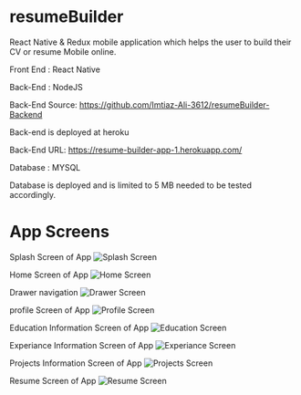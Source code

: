 # resumeBuilder
 React Native & Redux mobile application which helps the user to build their CV or resume Mobile online.
 
 Front End : React Native
 
 Back-End : NodeJS 
 
 Back-End Source: https://github.com/Imtiaz-Ali-3612/resumeBuilder-Backend
 
 Back-end is deployed at heroku
 
 Back-End URL: https://resume-builder-app-1.herokuapp.com/
 
 Database : MYSQL
 
 Database is deployed and is limited to 5 MB needed to be tested accordingly.

 
 # App Screens 
 
 Splash Screen of App
![Splash Screen](https://github.com/Imtiaz-Ali-3612/resumeBuilder/blob/master/ResumeBuilder/app%20screens/splash.png?raw=true) 

 Home Screen of App
![Home Screen](https://github.com/Imtiaz-Ali-3612/resumeBuilder/blob/master/ResumeBuilder/app%20screens/home.PNG?raw=true) 

 Drawer navigation 
![Drawer Screen](https://github.com/Imtiaz-Ali-3612/resumeBuilder/blob/master/ResumeBuilder/app%20screens/options.PNG?raw=true) 


profile Screen of App
![Profile Screen](https://github.com/Imtiaz-Ali-3612/resumeBuilder/blob/master/ResumeBuilder/app%20screens/profile.PNG?raw=true) 


Education Information Screen of App
![Education Screen](https://github.com/Imtiaz-Ali-3612/resumeBuilder/blob/master/ResumeBuilder/app%20screens/education.PNG?raw=true) 


Experiance Information Screen of App
![Experiance Screen](https://github.com/Imtiaz-Ali-3612/resumeBuilder/blob/master/ResumeBuilder/app%20screens/experiance.PNG?raw=true) 


Projects Information Screen of App
![Projects Screen](https://github.com/Imtiaz-Ali-3612/resumeBuilder/blob/master/ResumeBuilder/app%20screens/project.PNG?raw=true) 


Resume Screen of App
![Resume Screen](https://github.com/Imtiaz-Ali-3612/resumeBuilder/blob/master/ResumeBuilder/app%20screens/resume.PNG?raw=true) 



